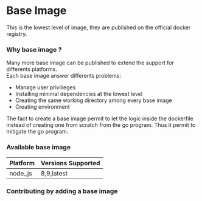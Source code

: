 # Base Image

This is the lowest level of image, they are published on the official docker registry.

### Why base image ?

Many more base image can be published to extend the support for differents platforms.  
Each base image answer differents problems:

- Manage user privilieges
- Installing minimal dependencies at the lowest level
- Creating the same working directory among every base image
- Creating environment

The fact to create a base image permit to let the logic inside the dockerfile instead of creating one from scratch from the go program. Thus it permit to mitigate the go program.

### Available base image

| Platform | Versions Supported |
| -------- | ------------------ |
| node_js  | 8,9,latest         |

### Contributing by adding a base image

